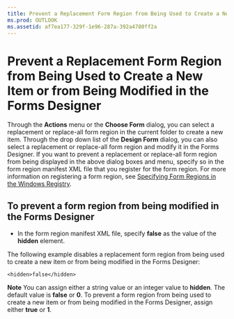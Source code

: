 ```yaml
---
title: Prevent a Replacement Form Region from Being Used to Create a New Item or from Being Modified in the Forms Designer
ms.prod: OUTLOOK
ms.assetid: af7ea177-329f-1e96-287a-392a4780ff2a
---
```



# Prevent a Replacement Form Region from Being Used to Create a New Item or from Being Modified in the Forms Designer

 Through the **Actions** menu or the **Choose Form** dialog, you can select a replacement or replace-all form region in the current folder to create a new item. Through the drop down list of the **Design Form** dialog, you can also select a replacement or replace-all form region and modify it in the Forms Designer. If you want to prevent a replacement or replace-all form region from being displayed in the above dialog boxes and menu, specify so in the form region manifest XML file that you register for the form region. For more information on registering a form region, see [Specifying Form Regions in the Windows Registry](specifying-form-regions-in-the-windows-registry.md).


## To prevent a form region from being modified in the Forms Designer


- In the form region manifest XML file, specify  **false** as the value of the **hidden** element.
    
The following example disables a replacement form region from being used to create a new item or from being modified in the Forms Designer:


```
<hidden>false</hidden>
```


 **Note**  You can assign either a string value or an integer value to  **hidden**. The default value is  **false** or **0**. To prevent a form region from being used to create a new item or from being modified in the Forms Designer, assign either  **true** or **1**.


